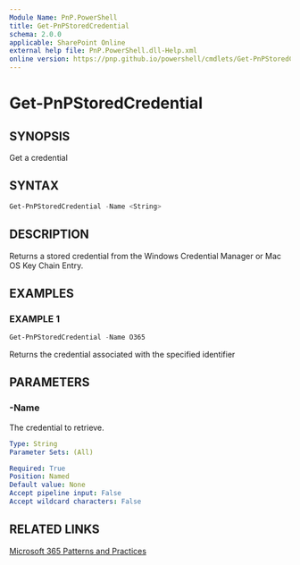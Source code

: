 ```yaml
---
Module Name: PnP.PowerShell
title: Get-PnPStoredCredential
schema: 2.0.0
applicable: SharePoint Online
external help file: PnP.PowerShell.dll-Help.xml
online version: https://pnp.github.io/powershell/cmdlets/Get-PnPStoredCredential.html
---
```

 
# Get-PnPStoredCredential

## SYNOPSIS
Get a credential

## SYNTAX

```powershell
Get-PnPStoredCredential -Name <String> 
```

## DESCRIPTION
Returns a stored credential from the Windows Credential Manager or Mac OS Key Chain Entry.

## EXAMPLES

### EXAMPLE 1
```powershell
Get-PnPStoredCredential -Name O365
```

Returns the credential associated with the specified identifier

## PARAMETERS

### -Name
The credential to retrieve.

```yaml
Type: String
Parameter Sets: (All)

Required: True
Position: Named
Default value: None
Accept pipeline input: False
Accept wildcard characters: False
```

## RELATED LINKS

[Microsoft 365 Patterns and Practices](https://aka.ms/m365pnp)

